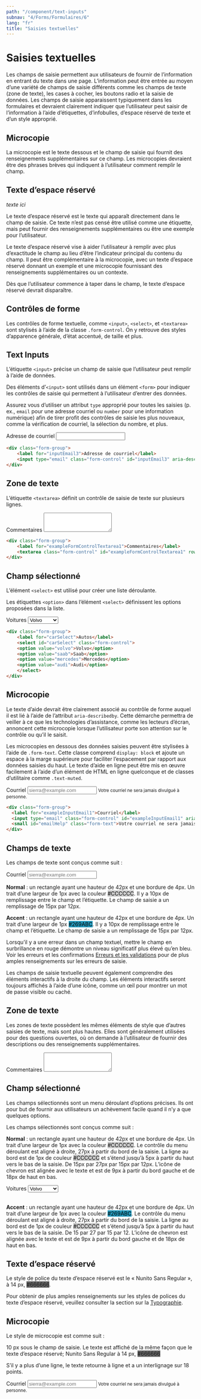 ```yaml
---
path: "/component/text-inputs"
subnav: "4/Forms/Formulaires/6"
lang: "fr"
title: "Saisies textuelles"
---
```


<helmet>
<title> Saisies textuelles - Système de conception Aurora </title>
</helmet>

# Saisies textuelles

Les champs de saisie permettent aux utilisateurs de fournir de l’information en entrant du texte dans une page. L’information peut être entrée au moyen d’une variété de champs de saisie différents comme les champs de texte (zone de texte), les cases à cocher, les boutons radio et la saisie de données. Les champs de saisie apparaissent typiquement dans les formulaires et devraient clairement indiquer que l’utilisateur peut saisir de l’information à l’aide d’étiquettes, d’infobulles, d’espace réservé de texte et d’un style approprié.

## Microcopie
La microcopie est le texte dessous et le champ de saisie qui fournit des renseignements supplémentaires sur ce champ. Les microcopies devraient être des phrases brèves qui indiquent à l’utilisateur comment remplir le champ.

## Texte d’espace réservé

*texte ici*

Le texte d’espace réservé est le texte qui apparaît directement dans le champ de saisie. Ce texte n’est pas censé être utilisé comme une étiquette, mais peut fournir des renseignements supplémentaires ou être une exemple pour l’utilisateur.

Le texte d’espace réservé vise à aider l’utilisateur à remplir avec plus d’exactitude le champ au lieu d’être l’indicateur principal du contenu du champ. Il peut être complémentaire à la microcopie, avec un texte d’espace réservé donnant un exemple et une microcopie fournissant des renseignements supplémentaires ou un contexte.

Dès que l’utilisateur commence à taper dans le champ, le texte d’espace réservé devrait disparaître.

<documentationtabs remove="react">
      <doctabpanel type="html">
          

## Contrôles de forme

Les contrôles de forme textuelle, comme `<input>`, `<select>`, et `<textarea>` sont stylisés à l’aide de la classe `.form-control`. On y retrouve des styles d’apparence générale, d’état accentué, de taille et plus.

## Text Inputs

L’étiquette `<input>` précise un champ de saisie que l’utilisateur peut remplir à l’aide de données.

Des éléments d’`<input>` sont utilisés dans un élément `<form>` pour indiquer les contrôles de saisie qui permettent à l’utilisateur d’entrer des données.

Assurez vous d’utiliser un attribut `type` approprié pour toutes les saisies (p. ex., `email` pour une adresse courriel ou `number` pour une information numérique) afin de tirer profit des contrôles de saisie les plus nouveaux, comme la vérification de courriel, la sélection du nombre, et plus.

<div class="form-group">
    <label for="inputEmail3">Adresse de courriel</label>
    <input type="email" class="form-control" id="inputEmail3" aria-describedby="emailHelp1">
</div>

```html
<div class="form-group"> 
    <label for="inputEmail3">Adresse de courriel</label> 
    <input type="email" class="form-control" id="inputEmail3" aria-describedby="emailHelp1"> 
</div>
```

## Zone de texte

L’étiquette `<textarea>` définit un contrôle de saisie de texte sur plusieurs lignes.

<div class="form-group">
    <label for="exampleFormControlTextarea1">Commentaires</label>
    <textarea class="form-control" id="exampleFormControlTextarea1" rows="3"></textarea>
  </div>

```html
<div class="form-group">
    <label for="exampleFormControlTextarea1">Commentaires</label>
    <textarea class="form-control" id="exampleFormControlTextarea1" rows="3"></textarea>
</div>
```

## Champ sélectionné

L’élément `<select>` est utilisé pour créer une liste déroulante.

Les étiquettes `<option>` dans l’élément `<select>` définissent les options proposées dans la liste.

<div class="form-group">
    <label for="carSelect">Voitures</label>
    <select id="carSelect" class="form-control">
    <option value="volvo">Volvo</option>
    <option value="saab">Saab</option>
    <option value="mercedes">Mercedes</option>
    <option value="audi">Audi</option>
    </select>
</div>

```html
<div class="form-group">
    <label for="carSelect">Autos</label>
    <select id="carSelect" class="form-control">
    <option value="volvo">Volvo</option>
    <option value="saab">Saab</option>
    <option value="mercedes">Mercedes</option>
    <option value="audi">Audi</option>
    </select>
</div>
```

## Microcopie

Le texte d’aide devrait être clairement associé au contrôle de forme auquel il est lié à l’aide de l’attribut `aria-describedby`. Cette démarche permettra de veiller à ce que les technologies d’assistance, comme les lecteurs d’écran, annoncent cette microcopie lorsque l’utilisateur porte son attention sur le contrôle ou qu’il le saisit.

Les microcopies en dessous des données saisies peuvent être stylisées à l’aide de `.form-text`. Cette classe comprend `display: block` et ajoute un espace à la marge supérieure pour faciliter l’espacement par rapport aux données saisies du haut. Le texte d’aide en ligne peut être mis en œuvre facilement à l’aide d’un élément de HTML en ligne quelconque et de classes d’utilitaire comme `.text-muted`.

  <div class="form-group">
    <label for="exampleInputEmail1">Courriel</label>
    <input type="email" class="form-control" id="exampleInputEmail1" aria-describedby="emailHelp" placeholder="sierra@example.com">
    <small id="emailHelp" class="form-text">Votre courriel ne sera jamais divulgué à personne.</small>
  </div>

  ```html
  <div class="form-group">
    <label for="exampleInputEmail1">Courriel</label>
    <input type="email" class="form-control" id="exampleInputEmail1" aria-describedby="emailHelp" placeholder="sierra@example.com">
    <small id="emailHelp" class="form-text">Votre courriel ne sera jamais divulgué à personne.</small>
  </div>
```
          
</doctabpanel>
      <doctabpanel type="design">
          

## Champs de texte

Les champs de texte sont conçus comme suit :

<label for="exampleInputEmail1">Courriel</label>
<input type="email" class="form-control" id="exampleInputEmail1"
        aria-describedby="emailHelp"
        placeholder="sierra@example.com">

**Normal** : un rectangle ayant une hauteur de 42px et une bordure de 4px. Un trait d’une largeur de 1px avec la couleur <badge style="background-color: #CCCCCC;color:black;">#CCCCCC</badge>. Il y a 10px de remplissage entre le champ et l’étiquette. Le champ de saisie a un remplissage de 15px par 12px.

**Accent** : un rectangle ayant une hauteur de 42px et une bordure de 4px. Un trait d’une largeur de 1px <badge style="background-color: #269ABC;color:black;">#269ABC</badge>. Il y a 10px de remplissage entre le champ et l’étiquette. Le champ de saisie a un remplissage de 15px par 12px.

Lorsqu’il y a une erreur dans un champ textuel, mettre le champ en surbrillance en rouge démontre un niveau significatif plus élevé qu’en bleu. Voir les erreurs et les confirmations [Erreurs et les validations](/component/errors-and-validation) pour de plus amples renseignements sur les erreurs de saisie.

Les champs de saisie textuelle peuvent également comprendre des éléments interactifs à la droite du champ. Les éléments interactifs seront toujours affichés à l’aide d’une icône, comme un œil pour montrer un mot de passe visible ou caché.

## Zone de texte

Les zones de texte possèdent les mêmes éléments de style que d’autres saisies de texte, mais sont plus hautes. Elles sont généralement utilisées pour des questions ouvertes, où on demande à l’utilisateur de fournir des descriptions ou des renseignements supplémentaires.


<div class="form-group">
    <label for="exampleFormControlTextarea1">Commentaires</label>
    <textarea class="form-control" id="exampleFormControlTextarea1" rows="3"></textarea>
</div>

## Champ sélectionné

Les champs sélectionnés sont un menu déroulant d’options précises. Ils ont pour but de fournir aux utilisateurs un achèvement facile quand il n’y a que quelques options.

Les champs sélectionnés sont conçus comme suit :

**Normal** : un rectangle ayant une hauteur de 42px et une bordure de 4px. Un trait d’une largeur de 1px avec la couleur <badge style="background-color: #CCCCCC;color:black;">#CCCCCC</badge>. Le contrôle du menu déroulant est aligné à droite, 27px à partir du bord de la saisie. La ligne au bord est de 1px de couleur <badge style="background-color: #CCCCCC;color:black;">#CCCCCC</badge> et s’étend jusqu’à 5px à partir du haut vers le bas de la saisie. De 15px par 27px par 15px par 12px. L’icône de chevron est alignée avec le texte et est de 9px à partir du bord gauche et de 18px de haut en bas.

<div class="mt-2">
    <label for="carSelect">Voitures</label>
    <select id="carSelect" class="form-control">
    <option value="volvo">Volvo</option>
    <option value="saab">Saab</option>
    <option value="mercedes">Mercedes</option>
    <option value="audi">Audi</option>
    </select>
</div>
<br>

**Accent** : un rectangle ayant une hauteur de 42px et une bordure de 4px. Un trait d’une largeur de 1px avec la couleur <badge style="background-color: #269ABC;color:black;">#269ABC</badge>. Le contrôle du menu déroulant est aligné à droite, 27px à partir du bord de la saisie. La ligne au bord est de 1px de couleur <badge style="background-color: #CCCCCC;color:black;">#CCCCCC</badge> et s’étend jusqu’à 5px à partir du haut vers le bas de la saisie. De 15 par 27 par 15 par 12. L’icône de chevron est alignée avec le texte et est de 9px à partir du bord gauche et de 18px de haut en bas.

## Texte d’espace réservé

Le style de police du texte d’espace réservé est le « Nunito Sans Regular », à 14 px, <badge style="background-color: #666666">#666666</badge>.

Pour obtenir de plus amples renseignements sur les styles de polices du texte d’espace réservé, veuillez consulter la section sur la [Typographie](/components/tpography).

## Microcopie

Le style de microcopie est comme suit :

10 px sous le champ de saisie. Le texte est affiché de la même façon que le texte d’espace réservé; Nunito Sans Regular à 14 px, <badge style="background-color: #666666">#666666</badge>

S’il y a plus d’une ligne, le texte retourne à ligne et a un interlignage sur 18 points.

<form>
  <div class="form-group">
    <label for="exampleInputEmail1">Courriel</label>
    <input type="email" class="form-control" id="exampleInputEmail1" aria-describedby="emailHelp" placeholder="sierra@example.com">
    <small id="emailHelp" class="form-text">Votre courriel ne sera jamais divulgué à personne.</small>
  </div>
<form>

</doctabpanel>
    </documentationtabs>

